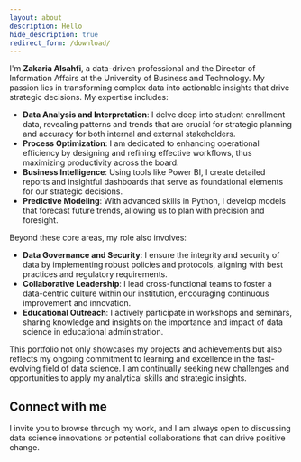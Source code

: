 ```yaml
---
layout: about
description: Hello
hide_description: true
redirect_form: /download/
---
```


I'm **Zakaria Alsahfi**, a data-driven professional and the Director of Information Affairs at the University of Business and Technology. My passion lies in transforming complex data into actionable insights that drive strategic decisions. My expertise includes:

- **Data Analysis and Interpretation**: I delve deep into student enrollment data, revealing patterns and trends that are crucial for strategic planning and accuracy for both internal and external stakeholders.
- **Process Optimization**: I am dedicated to enhancing operational efficiency by designing and refining effective workflows, thus maximizing productivity across the board.
- **Business Intelligence**: Using tools like Power BI, I create detailed reports and insightful dashboards that serve as foundational elements for our strategic decisions.
- **Predictive Modeling**: With advanced skills in Python, I develop models that forecast future trends, allowing us to plan with precision and foresight.

Beyond these core areas, my role also involves:

- **Data Governance and Security**: I ensure the integrity and security of data by implementing robust policies and protocols, aligning with best practices and regulatory requirements.
- **Collaborative Leadership**: I lead cross-functional teams to foster a data-centric culture within our institution, encouraging continuous improvement and innovation.
- **Educational Outreach**: I actively participate in workshops and seminars, sharing knowledge and insights on the importance and impact of data science in educational administration.

This portfolio not only showcases my projects and achievements but also reflects my ongoing commitment to learning and excellence in the fast-evolving field of data science. I am continually seeking new challenges and opportunities to apply my analytical skills and strategic insights.

## Connect with me
I invite you to browse through my work, and I am always open to discussing data science innovations or potential collaborations that can drive positive change.
